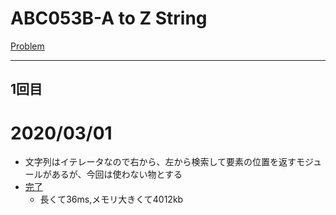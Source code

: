 # ABC053B-A to Z String

[Problem](https://atcoder.jp/contests/abc053/tasks/abc053_b)

---
## 1回目
# 2020/03/01
* 文字列はイテレータなので右から、左から検索して要素の位置を返すモジュールがあるが、今回は使わない物とする
* [完了](https://atcoder.jp/contests/abc053/submissions/10423791)
    * 長くて36ms,メモリ大きくて4012kb